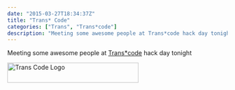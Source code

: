 ```yaml
---
date: "2015-03-27T18:34:37Z"
title: "Trans* Code"
categories: ["Trans", "Trans*code"]
description: "Meeting some awesome people at Trans*code hack day tonight"
---
```


Meeting some awesome people at [Trans\*code](http://trans-code.org/) hack day tonight

<img src="/post/trans-code/cropped-cropped-TransCode_transparent2-300x46.jpg" alt="Trans Code Logo" width="300" height="46"/>
